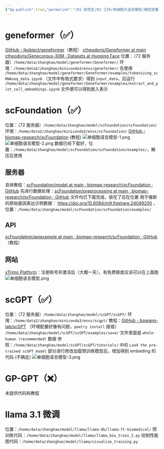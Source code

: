 ```yaml
---
{"dg-publish":true,"permalink":"/01 研究生/01 工作/单细胞大语言模型/模型部署/大模型/"}
---
```


# geneformer（✅）
[GitHub - jkobject/geneformer](https://github.com/jkobject/geneformer)（教程）
[ctheodoris/Geneformer at main](https://huggingface.co/ctheodoris/Geneformer/tree/main)
[ctheodoris/Genecorpus-30M · Datasets at Hugging Face](https://huggingface.co/datasets/ctheodoris/Genecorpus-30M)
位置：（72 服务器）`/home/data/zhanghao/model/geneformer/Geneformer/`
环境：`/home/data2/zhanghao/miniconda3/envs/geneformer/`
先使用 `/home/data/zhanghao/model/geneformer/Geneformer/examples/tokenizing_scRNAseq_data.ipynb` （文件中有格式要求）得到 `input_data`，后运行 `/home/data/zhanghao/model/geneformer/Geneformer/examples/extract_and_plot_cell_embeddings.ipynb` 文件便可以得到嵌入表示
# scFoundation（✅）
位置：（72 服务器）`/home/data/zhanghao/model/scFoundation/scFoundation/`
环境：`/home/data2/zhanghao/miniconda3/envs/scfoundation/`
[GitHub - biomap-research/scFoundation](https://github.com/biomap-research/scFoundation/tree/main) (教程)
![单细胞语言模型-1.png](/img/user/%E5%8D%95%E7%BB%86%E8%83%9E%E8%AF%AD%E8%A8%80%E6%A8%A1%E5%9E%8B-1.png)
![单细胞语言模型-2.png](/img/user/%E5%8D%95%E7%BB%86%E8%83%9E%E8%AF%AD%E8%A8%80%E6%A8%A1%E5%9E%8B-2.png)
数据已经下载好，位置：`/home/data/zhanghao/model/scFoundation/scFoundation/examples/`，解压后使用
## 服务器
具体教程：[scFoundation/model at main · biomap-research/scFoundation · GitHub](https://github.com/biomap-research/scFoundation/tree/main/model)
先进行数据处理：[scFoundation/preprocessing at main · biomap-research/scFoundation · GitHub](https://github.com/biomap-research/scFoundation/tree/main/preprocessing)
文件均已下载完成，放在了应在位置
用于推断的原始基因表达示例数据： https://doi.org/10.6084/m9.figshare.24049200 ，位置：`/home/data/zhanghao/model/scFoundation/scFoundation/examples/`
## API
[scFoundation/apiexample at main · biomap-research/scFoundation · GitHub](https://github.com/biomap-research/scFoundation/tree/main/apiexample)（教程）
## 网站
[xTrimo Platform](https://xtrimo.biomap.com/models)：注册账号并激活后（大概一天），有免费额度应该可以在上面跑
![单细胞语言模型.png](/img/user/%E5%8D%95%E7%BB%86%E8%83%9E%E8%AF%AD%E8%A8%80%E6%A8%A1%E5%9E%8B.png)
# scGPT（✅）
位置：（72 服务器）`/home/data/zhanghao/model/scGPT/scGPT/`
环境：`/home/data2/zhanghao/miniconda3/envs/scgpt/`
教程：[GitHub - bowang-lab/scGPT](https://github.com/bowang-lab/scGPT)
（环境配置好像有问题，`poetry install` 报错）
`/home/data/zhanghao/model/scGPT/scGPT/examples/save/` 文件里面是 `whole-human (recommended)` 数据
参照：`/home/data/zhanghao/model/scGPT/scGPT/tutorials/` 中的 `Load the pre-trained scGPT model` 部分进行修改加载预训练模型后，增加得到 embeding 的代码 (不确定)
![单细胞语言模型-3.png](/img/user/%E5%8D%95%E7%BB%86%E8%83%9E%E8%AF%AD%E8%A8%80%E6%A8%A1%E5%9E%8B-3.png)
# GP-GPT（❌）
未提供代码和教程
# llama 3.1 微调
位置：`/home/data/zhanghao/model/llama/llama-8b/llama-ft-biomedical/`
预训练代码：`/home/data/zhanghao/model/llama/llama_bio_train_2.py`
绘制性能图代码：`/home/data/zhanghao/model/llama/visualize_training.py`

